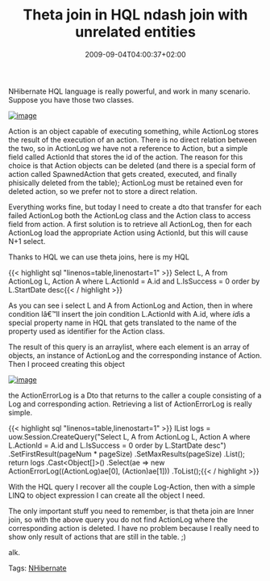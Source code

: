 ﻿---
title: "Theta join in HQL ndash join with unrelated entities"
description: ""
date: 2009-09-04T04:00:37+02:00
draft: false
tags: [Nhibernate]
categories: [Nhibernate]
---
NHibernate HQL language is really powerful, and work in many scenario. Suppose you have those two classes.

[![image](http://www.codewrecks.com/blog/wp-content/uploads/2009/09/image-thumb.png "image")](http://www.codewrecks.com/blog/wp-content/uploads/2009/09/image.png)

Action is an object capable of executing something, while ActionLog stores the result of the execution of an action. There is no direct relation between the two, so in ActionLog we have not a reference to Action, but a simple field called ActionId that stores the id of the action. The reason for this choice is that Action objects can be deleted (and there is a special form of action called SpawnedAction that gets created, executed, and finally phisically deleted from the table); ActionLog must be retained even for deleted action, so we prefer not to store a direct relation.

Everything works fine, but today I need to create a dto that transfer for each failed ActionLog both the ActionLog class and the Action class to access field from action. A first solution is to retrieve all ActionLog, then for each ActionLog load the appropriate Action using ActionId, but this will cause N+1 select.

Thanks to HQL we can use theta joins, here is my HQL

{{< highlight sql "linenos=table,linenostart=1" >}}
Select L, A from ActionLog L, Action A  where L.ActionId = A.id and L.IsSuccess = 0 order by L.StartDate desc{{< / highlight >}}

<!-- Code inserted with Steve Dunn's Windows Live Writer Code Formatter Plugin.  http://dunnhq.com -->

As you can see i select L and A from ActionLog and Action, then in where condition Iâ€™ll insert the join condition L.ActionId with A.id, where *id*is a special property name in HQL that gets translated to the name of the property used as identifier for the Action class.

The result of this query is an arraylist, where each element is an array of objects, an instance of ActionLog and the corresponding instance of Action. Then I proceed creating this object

[![image](http://www.codewrecks.com/blog/wp-content/uploads/2009/09/image-thumb1.png "image")](http://www.codewrecks.com/blog/wp-content/uploads/2009/09/image1.png)

the ActionErrorLog is a Dto that returns to the caller a couple consisting of a Log and corresponding action. Retrieving a list of ActionErrorLog is really simple.

{{< highlight sql "linenos=table,linenostart=1" >}}
IList logs = uow.Session.CreateQuery("Select L, A from ActionLog L, Action A  where L.ActionId = A.id and L.IsSuccess = 0 order by L.StartDate desc")
   .SetFirstResult(pageNum * pageSize)
   .SetMaxResults(pageSize)
   .List();
return logs
   .Cast<Object[]>()
   .Select(ae => new ActionErrorLog((ActionLog)ae[0], (Action)ae[1]))
   .ToList();{{< / highlight >}}

<!-- Code inserted with Steve Dunn's Windows Live Writer Code Formatter Plugin.  http://dunnhq.com -->

With the HQL query I recover all the couple Log-Action, then with a simple LINQ to object expression I can create all the object I need.

The only important stuff you need to remember, is that theta join are Inner join, so with the above query you do not find ActionLog where the corresponding action is deleted. I have no problem because I really need to show only result of actions that are still in the table. ;)

alk.

Tags: [NHibernate](http://technorati.com/tag/NHibernate)
